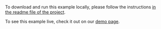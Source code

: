 To download and run this example locally, please follow the instructions [in the readme file of the project](https://github.com/acidb/mobiscroll-demos-react?tab=readme-ov-file#mobiscroll-react-demos).

To see this example live, check it out on our [demo page](https://demo.mobiscroll.com/react/agenda/load-events-from-remote-api#).
